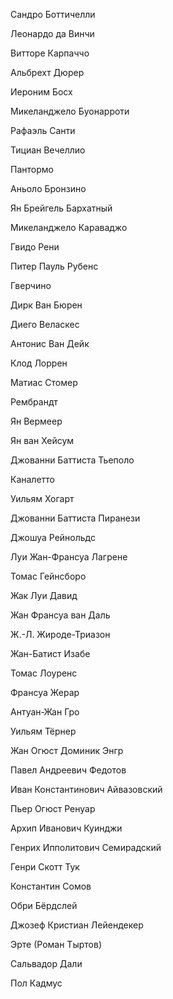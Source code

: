 Сандро Боттичелли

Леонардо да Винчи

Витторе Карпаччо

Альбрехт Дюрер

Иероним Босх

Микеланджело Буонарроти

Рафаэль Санти

Тициан Вечеллио

Пантормо

Аньоло Бронзино

Ян Брейгель Бархатный

Микеланджело Караваджо

Гвидо Рени

Питер Пауль Рубенс

Гверчино

Дирк Ван Бюрен

Диего Веласкес

Антонис Ван Дейк

Клод Лоррен

Матиас Стомер

Рембрандт

Ян Вермеер

Ян ван Хейсум

Джованни Баттиста Тьеполо

Каналетто

Уильям Хогарт

Джованни Баттиста Пиранези

Джошуа Рейнольдс

Луи Жан-Франсуа Лагрене

Томас Гейнсборо

Жак Луи Давид

Жан Франсуа ван Даль

Ж.-Л. Жироде-Триазон

Жан-Батист Изабе

Томас Лоуренс

Франсуа Жерар

Антуан-Жан Гро

Уильям Тёрнер

Жан Огюст Доминик Энгр

Павел Андреевич Федотов

Иван Константинович Айвазовский

Пьер Огюст Ренуар

Архип Иванович Куинджи

Генрих Ипполитович Семирадский

Генри Скотт Тук

Константин Сомов

Обри Бёрдслей

Джозеф Кристиан Лейендекер

Эрте (Роман Тыртов)

Сальвадор Дали

Пол Кадмус
